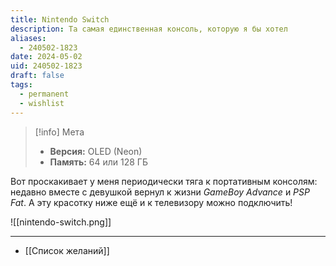 ```yaml
---
title: Nintendo Switch
description: Та самая единственная консоль, которую я бы хотел
aliases:
  - 240502-1823
date: 2024-05-02
uid: 240502-1823
draft: false
tags:
  - permanent
  - wishlist
---
```


> [!info] Мета
> - **Версия:** OLED (Neon)
> - **Память:** 64 или 128 ГБ

Вот проскакивает у меня периодически тяга к портативным консолям: недавно вместе с девушкой вернул к жизни *GameBoy Advance* и *PSP Fat*. А эту красотку ниже ещё и к телевизору можно подключить!

![[nintendo-switch.png]]

---

- [[Список желаний]]

